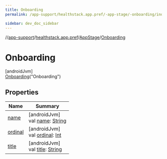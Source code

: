 ```yaml
---
title: Onboarding
permalink: /app-support/healthstack.app.pref/-app-stage/-onboarding/index.html

sidebar: dev_doc_sidebar
---
```

//[app-support](../../../../index.html)/[healthstack.app.pref](../../index.html)/[AppStage](../index.html)/[Onboarding](index.html)



# Onboarding



[androidJvm]\
[Onboarding](index.html)(&quot;Onboarding&quot;)



## Properties


| Name | Summary |
|---|---|
| [name](index.html#-372974862%2FProperties%2F-1544593023) | [androidJvm]<br>val [name](index.html#-372974862%2FProperties%2F-1544593023): [String](https://kotlinlang.org/api/latest/jvm/stdlib/kotlin/-string/index.html) |
| [ordinal](index.html#-739389684%2FProperties%2F-1544593023) | [androidJvm]<br>val [ordinal](index.html#-739389684%2FProperties%2F-1544593023): [Int](https://kotlinlang.org/api/latest/jvm/stdlib/kotlin/-int/index.html) |
| [title](../title.html) | [androidJvm]<br>val [title](../title.html): [String](https://kotlinlang.org/api/latest/jvm/stdlib/kotlin/-string/index.html) |

